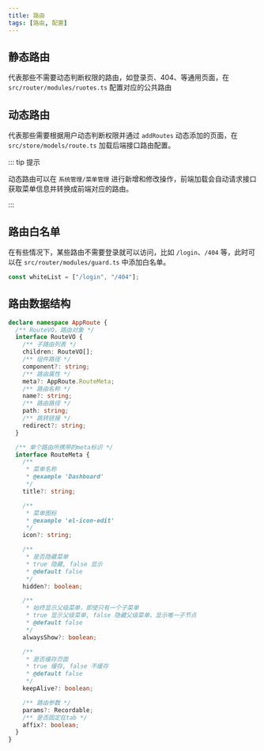 ```yaml
---
title: 路由
tags: [路由, 配置]
---
```


## 静态路由

代表那些不需要动态判断权限的路由，如登录页、404、等通用页面，在 `src/router/modules/ruotes.ts` 配置对应的公共路由

## 动态路由

代表那些需要根据用户动态判断权限并通过 `addRoutes` 动态添加的页面，在 `src/store/models/route.ts` 加载后端接口路由配置。

::: tip 提示

动态路由可以在 `系统管理/菜单管理` 进行新增和修改操作，前端加载会自动请求接口获取菜单信息并转换成前端对应的路由。

:::

## 路由白名单

在有些情况下，某些路由不需要登录就可以访问，比如 `/login`、`/404` 等，此时可以在 `src/router/modules/guard.ts` 中添加白名单。

```ts [src/router/modules/guard.ts]
const whiteList = ["/login", "/404"];
```

## 路由数据结构

```ts [src/types/ruoter.d.ts]
declare namespace AppRoute {
  /** RouteVO，路由对象 */
  interface RouteVO {
    /** 子路由列表 */
    children: RouteVO[];
    /** 组件路径 */
    component?: string;
    /** 路由属性 */
    meta?: AppRoute.RouteMeta;
    /** 路由名称 */
    name?: string;
    /** 路由路径 */
    path: string;
    /** 跳转链接 */
    redirect?: string;
  }

  /** 单个路由所携带的meta标识 */
  interface RouteMeta {
    /**
     * 菜单名称
     * @example 'Dashboard'
     */
    title?: string;

    /**
     * 菜单图标
     * @example 'el-icon-edit'
     */
    icon?: string;

    /**
     * 是否隐藏菜单
     * true 隐藏, false 显示
     * @default false
     */
    hidden?: boolean;

    /**
     * 始终显示父级菜单，即使只有一个子菜单
     * true 显示父级菜单, false 隐藏父级菜单，显示唯一子节点
     * @default false
     */
    alwaysShow?: boolean;

    /**
     * 是否缓存页面
     * true 缓存, false 不缓存
     * @default false
     */
    keepAlive?: boolean;

    /** 路由参数 */
    params?: Recordable;
    /** 是否固定在tab */
    affix?: boolean;
  }
}
```
